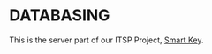 # DATABASING

This is the server part of our ITSP Project, [Smart Key](https://github.com/TheFlash98/ITSP-SmartKey).